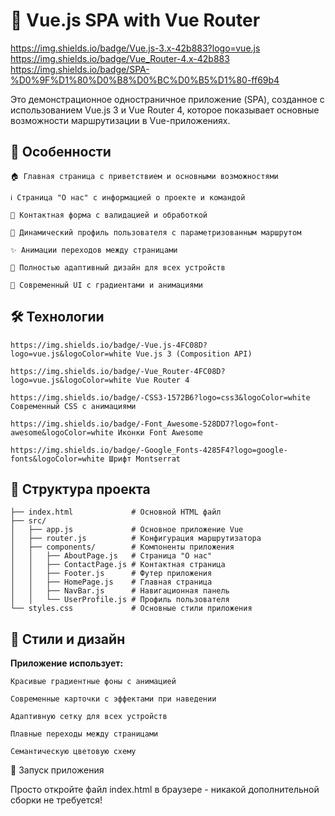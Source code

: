 # 🌟 __Vue.js SPA with Vue Router__

https://img.shields.io/badge/Vue.js-3.x-42b883?logo=vue.js https://img.shields.io/badge/Vue_Router-4.x-42b883 https://img.shields.io/badge/SPA-%D0%9F%D1%80%D0%B8%D0%BC%D0%B5%D1%80-ff69b4

Это демонстрационное одностраничное приложение (SPA), созданное с использованием Vue.js 3 и Vue Router 4, которое показывает основные возможности маршрутизации в Vue-приложениях.

##  🚀 __Особенности__

    🏠 Главная страница с приветствием и основными возможностями

    ℹ️ Страница "О нас" с информацией о проекте и командой

    📧 Контактная форма с валидацией и обработкой

    👤 Динамический профиль пользователя с параметризованным маршрутом

    ✨ Анимации переходов между страницами

    📱 Полностью адаптивный дизайн для всех устройств

    🎨 Современный UI с градиентами и анимациями

## 🛠 __Технологии__

    https://img.shields.io/badge/-Vue.js-4FC08D?logo=vue.js&logoColor=white Vue.js 3 (Composition API)

    https://img.shields.io/badge/-Vue_Router-4FC08D?logo=vue.js&logoColor=white Vue Router 4

    https://img.shields.io/badge/-CSS3-1572B6?logo=css3&logoColor=white Современный CSS с анимациями

    https://img.shields.io/badge/-Font_Awesome-528DD7?logo=font-awesome&logoColor=white Иконки Font Awesome

    https://img.shields.io/badge/-Google_Fonts-4285F4?logo=google-fonts&logoColor=white Шрифт Montserrat

## 📂 __Структура проекта__

```
├── index.html             # Основной HTML файл
├── src/
│   ├── app.js             # Основное приложение Vue
│   ├── router.js          # Конфигурация маршрутизатора
│   ├── components/        # Компоненты приложения
│   │   ├── AboutPage.js   # Страница "О нас"
│   │   ├── ContactPage.js # Контактная страница
│   │   ├── Footer.js      # Футер приложения
│   │   ├── HomePage.js    # Главная страница
│   │   ├── NavBar.js      # Навигационная панель
│   │   └── UserProfile.js # Профиль пользователя
└── styles.css             # Основные стили приложения
```

## 🎨 __Стили и дизайн__

__Приложение использует:__

    Красивые градиентные фоны с анимацией

    Современные карточки с эффектами при наведении

    Адаптивную сетку для всех устройств

    Плавные переходы между страницами

    Семантическую цветовую схему

🚀 Запуск приложения

Просто откройте файл index.html в браузере - никакой дополнительной сборки не требуется!
